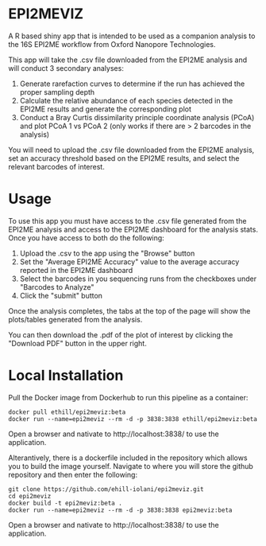 # EPI2MEVIZ

A R based shiny app that is intended to be used as a companion analysis to the 16S EPI2ME workflow from Oxford Nanopore Technologies.

This app will take the .csv file downloaded from the EPI2ME analysis and will conduct 3 secondary analyses:
1) Generate rarefaction curves to determine if the run has achieved the proper sampling depth
2) Calculate the relative abundance of each species detected in the EPI2ME results and generate the corresponding plot
3) Conduct a Bray Curtis dissimilarity principle coordinate analysis (PCoA) and plot PCoA 1 vs PCoA 2 (only works if there are > 2 barcodes in the analysis)

You will need to upload the .csv file downloaded from the EPI2ME analysis, set an accuracy threshold based on the EPI2ME results, and select the relevant barcodes of interest.

# Usage

To use this app you must have access to the .csv file generated from the EPI2ME analysis and access to the EPI2ME dashboard for the analysis stats.
Once you have access to both do the following:
1) Upload the .csv to the app using the "Browse" button
2) Set the "Average EPI2ME Accuracy" value to the average accuracy reported in the EPI2ME dashboard
3) Select the barcodes in you sequencing runs from the checkboxes under "Barcodes to Analyze"
4) Click the "submit" button

Once the analysis completes, the tabs at the top of the page will show the plots/tables generated from the analysis.

You can then download the .pdf of the plot of interest by clicking the "Download PDF" button in the upper right.

# Local Installation

Pull the Docker image from Dockerhub to run this pipeline as a container:
```
docker pull ethill/epi2meviz:beta
docker run --name=epi2meviz --rm -d -p 3838:3838 ethill/epi2meviz:beta
```

Open a browser and nativate to http://localhost:3838/ to use the application.

Alterantively, there is a dockerfile included in the repository which allows you to build the image yourself.
Navigate to where you will store the github repository and then enter the following:
```
git clone https://github.com/ehill-iolani/epi2meviz.git
cd epi2meviz
docker build -t epi2meviz:beta .
docker run --name=epi2meviz --rm -d -p 3838:3838 epi2meviz:beta
```

Open a browser and nativate to http://localhost:3838/ to use the application.
